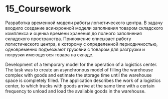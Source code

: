 # 15_Coursework
Разработка временной модели работы логистического центра. 
В задачу входило создание асинхронной модели заполнения товаром складского комплекса и оценка времени хранения до полного заполнения складского пространства. Приложение описывает работу логистического центра, к которому с определенной периодичностью, одновременно подъезжают грузовии с товаром для разгрузки и погрузки имеющегося товара на складе.

Development of a temporary model for the operation of a logistics center. 
The task was to create an asynchronous model of filling the warehouse complex with goods and estimate the storage time until the warehouse space is completely filled. The application describes the work of a logistics center, to which trucks with goods arrive at the same time with a certain frequency to unload and load the available goods in the warehouse.
